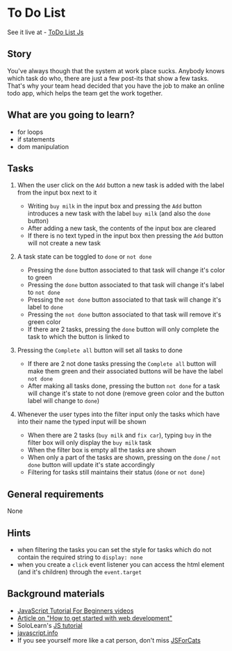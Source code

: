 # To Do List

See it live at - <i class="far fa-exclamation"></i> [ ToDo List Js ](https://imac1.github.io/quick-todo-list-javascript-starter/)



## Story

You've always though that the system at work place sucks.
Anybody knows which task do who, there are just a few post-its that show a few tasks.
That's why your team head decided that you have the job to make an online todo app,
which helps the team get the work together.

## What are you going to learn?

- for loops
- if statements
- dom manipulation

## Tasks

1. When the user click on the `Add` button a new task is added with the label from the input box next to it
    - Writing `buy milk` in the input box and pressing the `Add` button introduces a new task with the  label `buy milk` (and also the `done` button)
    - After adding a new task, the contents of the input box are cleared 
    - If there is no text typed in the input box then pressing the `Add` button will not create a new task

2. A task state can be toggled to `done` or `not done`
    - Pressing the `done` button associated to that task will change it's color to green 
    - Pressing the `done` button associated to that task will change it's label to `not done`
    - Pressing the `not done` button associated to that task will change it's label to `done`
    - Pressing the `not done` button associated to that task will remove it's green color
    - If there are 2 tasks, pressing the `done` button will only complete the task to which the button  is linked to

3. Pressing the `Complete all` button will set all tasks to done
    - If there are 2 not done tasks pressing the `Complete all` button will make them green and their  associated buttons will be have the label `not done`
    - After making all tasks done, pressing the button `not done` for a task will change it's state to not  done (remove green color and the button label will change to `done`)

4. Whenever the user types into the filter input only the tasks which have into their name the typed input will  be shown
    - When there are 2 tasks (`buy milk` and `fix car`), typing `buy` in the filter box will only display the  `buy milk` task
    - When the filter box is empty all the tasks are shown
    - When only a part of the tasks are shown, pressing on the `done` / `not done` button will update it's  state accordingly
    - Filtering for tasks still maintains their status (`done` or `not done`)

## General requirements

None

## Hints

- when filtering the tasks you can set the style for tasks which do not contain the required string to `display: none`
- when you create a `click` event listener you can access the html element (and it's children) through the `event.target`

## Background materials

- <i class="far fa-exclamation"></i> [JavaScript Tutorial For Beginners videos](https://www.youtube.com/watch?v=qoSksQ4s_hg&list=PL4cUxeGkcC9i9Ae2D9Ee1RvylH38dKuET)
- <i class="far fa-book-open"></i> [Article on "How to get started with web development"](https://dev.to/fabcodingzest/how-to-get-started-with-web-development-front-end-part-1-5c6h)
- SoloLearn's [JS tutorial](https://www.sololearn.com/Play/JavaScript)
- [javascript.info](https://javascript.info/)
- If you see yourself more like a cat person, don't miss [JSForCats](http://jsforcats.com)

